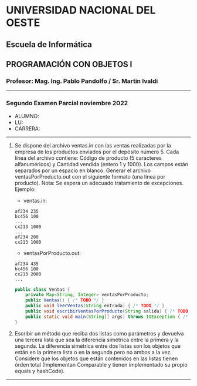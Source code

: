 # UNIVERSIDAD NACIONAL DEL OESTE

## Escuela de Informática

## PROGRAMACIÓN CON OBJETOS I

### Profesor: Mag. Ing. Pablo Pandolfo / Sr. Martin Ivaldi

---

### Segundo Examen Parcial noviembre 2022

* ALUMNO:  
* LU:
* CARRERA:

---

1. Se dispone del archivo ventas.in con las ventas realizadas por la empresa de los productos enviados por el depósito número 5. Cada línea del archivo contiene: Código de producto (5 caracteres alfanuméricos) y Cantidad vendida (entero 1 y 1000). Los campos están separados por un espacio en blanco. Generar el archivo ventasPorProducto.out con el siguiente formato (una línea por producto). Nota: Se espera un adecuado tratamiento de excepciones. Ejemplo:

    * ventas.in:

    ```plain
    af234 235 
    bc456 100 
    ... 
    cx213 1000 
    ... 
    af234 200 
    cx213 1000
    ```

    * ventasPorProducto.out:

    ```plain
    af234 435 
    bc456 100 
    cx213 2000 
    ...
    ```

    ```java
    public class Ventas {
        private Map<String, Integer> ventasPorProducto;
        public Ventas() { /* TODO */ }
        public void leerVentas(String entrada) { /* TODO */ }
        public void escribirVentasPorProducto(String salida) { /* TODO */ }
        public static void main(String[] args) throws IOException { /* TODO */ }
    }
    ```

1. Escribir un método que reciba dos listas como parámetros  y devuelva una tercera lista que sea la diferencia simétrica entre la primera y la segunda. La diferencia simétrica entre dos listas son los objetos que están en la primera lista o en la segunda pero no ambos a la vez. Considere que los objetos que están contenidos en las listas tienen órden total (Implementan Comparable y tienen implementado su propio equals y hashCode).

---
